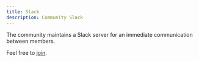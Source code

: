 ```yaml
---
title: Slack
description: Community Slack
---
```


The community maintains a Slack server for an immediate communication between members.

Feel free to [join](https://join.slack.com/t/meteor-community/shared_invite/enQtNzUxMTcwNzU0NzM4LWU1MTJmMzlkMTM4OTU5MTQ3NjU2NGU2NDU4MDdhMTUwZmY1NGRmOGNiOWQ0MWI5ZmU3OTY1ZGQyOTI3YTg5ODE).
